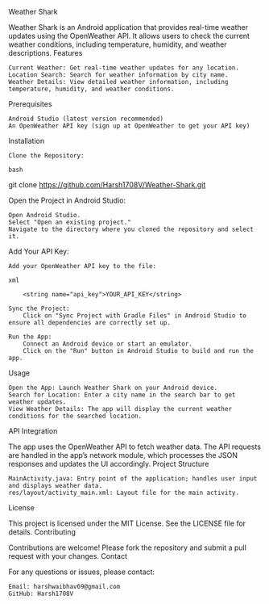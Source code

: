 Weather Shark

Weather Shark is an Android application that provides real-time weather updates using the OpenWeather API. It allows users to check the current weather conditions, including temperature, humidity, and weather descriptions.
Features

    Current Weather: Get real-time weather updates for any location.
    Location Search: Search for weather information by city name.
    Weather Details: View detailed weather information, including temperature, humidity, and weather conditions.

Prerequisites

    Android Studio (latest version recommended)
    An OpenWeather API key (sign up at OpenWeather to get your API key)

Installation

    Clone the Repository:

    bash

git clone https://github.com/Harsh1708V/Weather-Shark.git

Open the Project in Android Studio:

    Open Android Studio.
    Select "Open an existing project."
    Navigate to the directory where you cloned the repository and select it.

Add Your API Key:

    

    Add your OpenWeather API key to the file:

    xml

        <string name="api_key">YOUR_API_KEY</string>

    Sync the Project:
        Click on "Sync Project with Gradle Files" in Android Studio to ensure all dependencies are correctly set up.

    Run the App:
        Connect an Android device or start an emulator.
        Click on the "Run" button in Android Studio to build and run the app.

Usage

    Open the App: Launch Weather Shark on your Android device.
    Search for Location: Enter a city name in the search bar to get weather updates.
    View Weather Details: The app will display the current weather conditions for the searched location.

API Integration

The app uses the OpenWeather API to fetch weather data. The API requests are handled in the app’s network module, which processes the JSON responses and updates the UI accordingly.
Project Structure

    MainActivity.java: Entry point of the application; handles user input and displays weather data.
    res/layout/activity_main.xml: Layout file for the main activity.

License

This project is licensed under the MIT License. See the LICENSE file for details.
Contributing

Contributions are welcome! Please fork the repository and submit a pull request with your changes.
Contact

For any questions or issues, please contact:

    Email: harshwaibhav69@gmail.com
    GitHub: Harsh1708V
